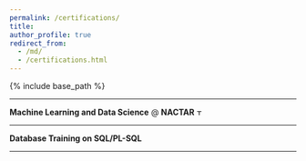 ```yaml
---
permalink: /certifications/
title: 
author_profile: true
redirect_from: 
  - /md/
  - /certifications.html
---
```


{% include base_path %}

<head>
  <link rel="stylesheet" href="{{ base_path }}/assets/css/custom.css"/>
</head>

---

<strong class="header_section">Machine Learning and Data Science</strong> @ 
<strong class="section">NACTAR</strong>
<img src="{{ base_path }}/assets/icons/nactar.svg" alt="TallyKhata" height="10">

---

<strong class="header_section">Database Training on SQL/PL-SQL</strong> <br />

---
